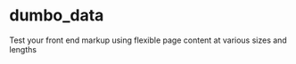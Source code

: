 dumbo_data
==========

Test your front end markup using flexible page content at various sizes and lengths